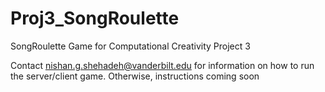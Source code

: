 # Proj3_SongRoulette
SongRoulette Game for Computational Creativity Project 3

Contact nishan.g.shehadeh@vanderbilt.edu for information on how to run the server/client game. Otherwise, instructions coming soon

